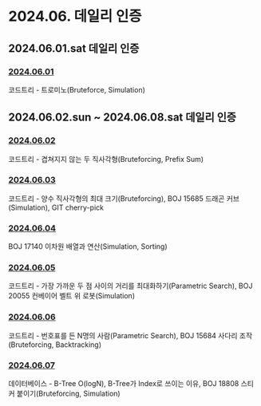# 2024.06. 데일리 인증

## 2024.06.01.sat 데일리 인증

### [2024.06.01](https://github.com/jwelyl/daily_certification/blob/main/2024/06/01/24_06_01_daily_certification.md)
코드트리 - 트로미노(Bruteforce, Simulation)

## 2024.06.02.sun ~ 2024.06.08.sat 데일리 인증

### [2024.06.02](https://github.com/jwelyl/daily_certification/blob/main/2024/06/02/24_06_02_daily_certification.md)
코드트리 - 겹쳐지지 않는 두 직사각형(Bruteforcing, Prefix Sum)

### [2024.06.03](https://github.com/jwelyl/daily_certification/blob/main/2024/06/03/24_06_03_daily_certification.md)
코드트리 - 양수 직사각형의 최대 크기(Bruteforcing), BOJ 15685 드래곤 커브(Simulation), GIT cherry-pick

### [2024.06.04](https://github.com/jwelyl/daily_certification/blob/main/2024/06/04/24_06_04_daily_certification.md)
BOJ 17140 이차원 배열과 연산(Simulation, Sorting)

### [2024.06.05](https://github.com/jwelyl/daily_certification/blob/main/2024/06/05/24_06_05_daily_certification.md)
코드트리 - 가장 가까운 두 점 사이의 거리를 최대화하기(Parametric Search), BOJ 20055 컨베이어 벨트 위 로봇(Simulation)

### [2024.06.06](https://github.com/jwelyl/daily_certification/blob/main/2024/06/06/24_06_06_daily_certification.md)
코드트리 - 번호표를 든 N명의 사람(Parametric Search), BOJ 15684 사다리 조작(Bruteforcing, Backtracking)

### [2024.06.07](https://github.com/jwelyl/daily_certification/blob/main/2024/06/07/24_06_07_daily_certification.md)
데이터베이스 - B-Tree O(logN), B-Tree가 Index로 쓰이는 이유, BOJ 18808 스티커 붙이기(Bruteforcing, Simulation)